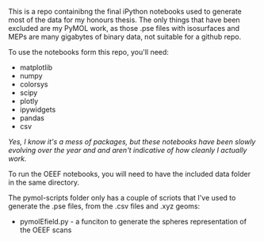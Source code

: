 This is a repo containibng the final iPython notebooks used to generate most of the data for my honours thesis. The only things that have been excluded are my PyMOL work, as those .pse files with isosurfaces and MEPs are many gigabytes of binary data, not suitable for a github repo.

To use the notebooks form this repo, you'll need:
* matplotlib
* numpy
* colorsys
* scipy
* plotly
* ipywidgets
* pandas
* csv

*Yes, I know it's a mess of packages, but these notebooks have been slowly evolving over the year and and aren't indicative of how cleanly I actually work.*

To run the OEEF notebooks, you will need to have the included data folder in the same directory.

The pymol-scripts folder only has a couple of scriots that I've used to generate the .pse files, from the .csv files and .xyz geoms:
* pymolEfield.py - a funciton to generate the spheres representation of the OEEF scans